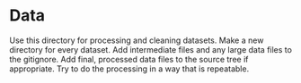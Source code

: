 # Data

Use this directory for processing and cleaning datasets. Make a new
directory for every dataset. Add intermediate files and any large data files
to the gitignore. Add final, processed data files to the source tree if
appropriate. Try to do the processing in a way that is repeatable.
